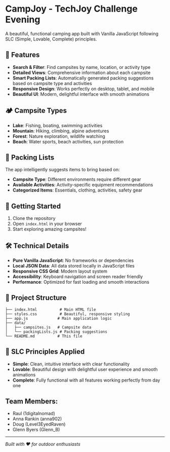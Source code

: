 # CampJoy - TechJoy Challenge Evening

A beautiful, functional camping app built with Vanilla JavaScript following SLC (Simple, Lovable, Complete) principles.

## 🌟 Features

- **Search & Filter**: Find campsites by name, location, or activity type
- **Detailed Views**: Comprehensive information about each campsite
- **Smart Packing Lists**: Automatically generated packing suggestions based on campsite type and activities
- **Responsive Design**: Works perfectly on desktop, tablet, and mobile
- **Beautiful UI**: Modern, delightful interface with smooth animations

## 🏕️ Campsite Types

- **Lake**: Fishing, boating, swimming activities
- **Mountain**: Hiking, climbing, alpine adventures
- **Forest**: Nature exploration, wildlife watching
- **Beach**: Water sports, beach activities, sun protection

## 🎒 Packing Lists

The app intelligently suggests items to bring based on:
- **Campsite Type**: Different environments require different gear
- **Available Activities**: Activity-specific equipment recommendations
- **Categorized Items**: Essentials, clothing, activities, safety gear

## 🚀 Getting Started

1. Clone the repository
2. Open `index.html` in your browser
3. Start exploring amazing campsites!

## 🛠️ Technical Details

- **Pure Vanilla JavaScript**: No frameworks or dependencies
- **Local JSON Data**: All data stored locally in JavaScript files
- **Responsive CSS Grid**: Modern layout system
- **Accessibility**: Keyboard navigation and screen reader friendly
- **Performance**: Optimized for fast loading and smooth interactions

## 📁 Project Structure

```
├── index.html          # Main HTML file
├── styles.css          # Beautiful, responsive styling
├── app.js             # Main application logic
├── data/
│   ├── campsites.js   # Campsite data
│   └── packingLists.js # Packing suggestions
└── README.md          # This file
```

## 🎯 SLC Principles Applied

- **Simple**: Clean, intuitive interface with clear functionality
- **Lovable**: Beautiful design with delightful user experience and smooth animations
- **Complete**: Fully functional with all features working perfectly from day one

## Team Members:

- Raul (1digitalnomad)
- Anna Rankin (anna902)
- Doug (Level3EyedRaven)
- Glenn Byers (Glenn_B)

---

*Built with ❤️ for outdoor enthusiasts*